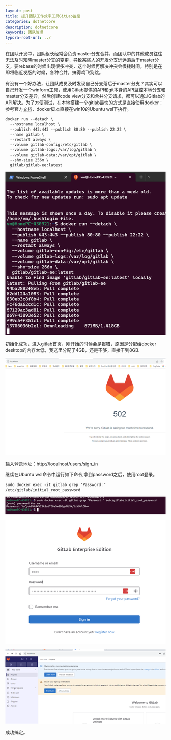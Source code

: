 ```yaml
---
layout: post
title: 提升团队工作效率工具GitLab监控
categories: dotnetcore
description: dotnetcore
keywords: 团队管理
typora-root-url: ../
---
```


在团队开发中，团队组长经常会负责master分支合并，而团队中的其他成员往往无法及时知晓master分支的变更，导致某些人的开发分支远远落后于master分支，要rebase的时候出现很多冲突，这个时候再解决冲突会很耗时间。特别是在即将临近发版的时候，各种合并，搞得鸡飞狗跳。

有没有一个好办法，让团队成员及时发现自己分支落后于master分支？其实可以自己开发一个winform工具，使用Gitlab提供的API和git本身的API监控本地分支和master分支差异，然后创建code view分支和合并分支请求，都可以通过Gitlab的API解决。为了方便测试，在本地搭建一个gitlab最快的方式是直接使用docker：参考官方[文档](https://docs.gitlab.com/ee/install/docker.html)，docker脚本直接在win10的Ubuntu wsl下执行。

```shel
docker run --detach \
  --hostname localhost \
  --publish 443:443 --publish 80:80 --publish 22:22 \
  --name gitlab \
  --restart always \
  --volume gitlab-config:/etc/gitlab \
  --volume gitlab-logs:/var/log/gitlab \
  --volume gitlab-data:/var/opt/gitlab \
  --shm-size 256m \
  gitlab/gitlab-ee:latest

```

![image-20230920005234025](/images/posts/image-20230920005234025.png)



初始化成功，进入gitlab首页，刚开始的时候会是报错，原因是分配给docker desktop的内存太低，我这里分配了4GB，还是不够，直接干到8GB.

![image-20230920005628850](/images/posts/image-20230920005628850.png)

输入登录地址：http://localhost/users/sign_in

继续在Ubuntu wsl命令中运行如下命令,拿到password之后，使用root登录。

```shell
sudo docker exec -it gitlab grep 'Password:' /etc/gitlab/initial_root_password
```

![image-20230920010005357](/images/posts/image-20230920010005357.png)

![image-20230920010036399](/images/posts/image-20230920010036399.png)

![image-20230920010208525](/images/posts/image-20230920010208525.png)

成功搞定。

